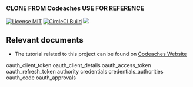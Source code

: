 ### CLONE FROM Codeaches USE FOR REFERENCE

[![License MIT][MIT badge]][MIT]
[![CircleCI Build][CircleCI badge]][CircleCI]
[![][Paypal Donate Img]][Paypal Donate Link]

## Relevant documents

- The tutorial related to this project can be found on [Codeaches Website]

[MIT badge]: https://img.shields.io/:license-MIT%202.0-blue.svg
[MIT]: https://opensource.org/licenses/mit-license.php

[Paypal Donate Img]: https://www.paypalobjects.com/en_US/i/btn/btn_donate_SM.gif
[Paypal Donate Link]: https://www.paypal.com/cgi-bin/webscr?cmd=_donations&business=FLER29DWAYJ58&currency_code=USD&source=url

[Codeaches Website]: https://codeaches.com

[CircleCI badge]: https://circleci.com/gh/codeaches/oauth2-authorization-and-resource-servers.svg?style=shield&circle-token=:circle-token
[CircleCI]: https://circleci.com/gh/codeaches/oauth2-authorization-and-resource-servers

oauth_client_token
oauth_client_details
oauth_access_token
oauth_refresh_token
authority
credentials
credentials_authorities
oauth_code
oauth_approvals